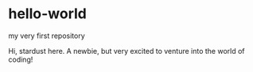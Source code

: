 # hello-world
my very first repository

Hi, stardust here. A newbie, but very excited to venture into the world of coding!
